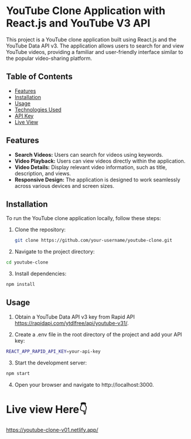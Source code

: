 
# YouTube Clone Application with React.js and YouTube V3 API


This project is a YouTube clone application built using React.js and the YouTube Data API v3. The application allows users to search for and view YouTube videos, providing a familiar and user-friendly interface similar to the popular video-sharing platform.

## Table of Contents

- [Features](#features)
- [Installation](#installation)
- [Usage](#usage)
- [Technologies Used](#technologies-used)
- [API Key](#api-key)
- [Live View](#live-view)


## Features

- **Search Videos:** Users can search for videos using keywords.
- **Video Playback:** Users can view videos directly within the application.
- **Video Details:** Display relevant video information, such as title, description, and views.
- **Responsive Design:** The application is designed to work seamlessly across various devices and screen sizes.

## Installation

To run the YouTube clone application locally, follow these steps:

1. Clone the repository:

   ```bash
   git clone https://github.com/your-username/youtube-clone.git
   ```
2. Navigate to the project directory:

```bash 
cd youtube-clone
```
3. Install dependencies:
```bash 
npm install
```

## Usage

1. Obtain a YouTube Data API v3 key from Rapid API https://rapidapi.com/ytdlfree/api/youtube-v31/.

2. Create a .env file in the root directory of the project and add your API key:

```bash
REACT_APP_RAPID_API_KEY=your-api-key
```
3. Start the development server:

```bash 
npm start
```

4. Open your browser and navigate to http://localhost:3000.

# Live view Here👇
https://youtube-clone-v01.netlify.app/
